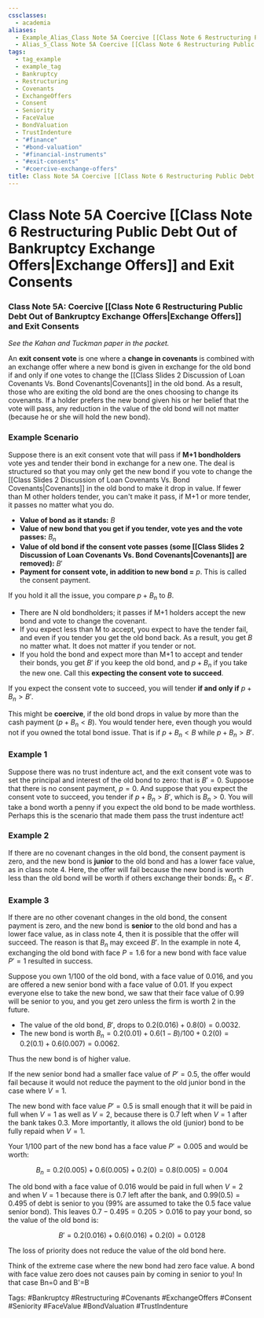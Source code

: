 ```yaml
---
cssclasses:
  - academia
aliases:
  - Example_Alias_Class Note 5A Coercive [[Class Note 6 Restructuring Public Debt Out of Bankruptcy Exchange Offers|Exchange Offers]] and Exit Consents
  - Alias_5_Class Note 5A Coercive [[Class Note 6 Restructuring Public Debt Out of Bankruptcy Exchange Offers|Exchange Offers]] and Exit Consents.md
tags:
  - tag_example
  - example_tag
  - Bankruptcy
  - Restructuring
  - Covenants
  - ExchangeOffers
  - Consent
  - Seniority
  - FaceValue
  - BondValuation
  - TrustIndenture
  - "#finance"
  - "#bond-valuation"
  - "#financial-instruments"
  - "#exit-consents"
  - "#coercive-exchange-offers"
title: Class Note 5A Coercive [[Class Note 6 Restructuring Public Debt Out of Bankruptcy Exchange Offers|Exchange Offers]] and Exit Consents
---
```


# Class Note 5A Coercive [[Class Note 6 Restructuring Public Debt Out of Bankruptcy Exchange Offers|Exchange Offers]] and Exit Consents

### Class Note 5A: Coercive [[Class Note 6 Restructuring Public Debt Out of Bankruptcy Exchange Offers|Exchange Offers]] and Exit Consents

*See the Kahan and Tuckman paper in the packet.*

An **exit consent vote** is one where a **change in covenants** is combined with an exchange offer where a new bond is given in exchange for the old bond if and only if one votes to change the [[Class Slides 2 Discussion of Loan Covenants Vs. Bond Covenants|Covenants]] in the old bond. As a result,  those who are exiting the old bond are the ones choosing to change its covenants. If a holder prefers the new bond given his or her belief that the vote will pass,  any reduction in the value of the old bond will not matter (because he or she will hold the new bond).

### Example Scenario

Suppose there is an exit consent vote that will pass if **M+1 bondholders** vote yes and tender their bond in exchange for a new one. The deal is structured so that you may only get the new bond if you vote to change the [[Class Slides 2 Discussion of Loan Covenants Vs. Bond Covenants|Covenants]] in the old bond to make it drop in value. If fewer than M other holders tender,  you can't make it pass,  if M+1 or more tender,  it passes no matter what you do.

- **Value of bond as it stands:** $B$
- **Value of new bond that you get if you tender,  vote yes and the vote passes:** $B_n$
- **Value of old bond if the consent vote passes (some [[Class Slides 2 Discussion of Loan Covenants Vs. Bond Covenants|Covenants]] are removed):** $B'$
- **Payment for consent vote,  in addition to new bond =** $p$. This is called the consent payment.

If you hold it all the issue,  you compare $p + B_n$ to $B$.

- There are N old bondholders; it passes if M+1 holders accept the new bond and vote to change the covenant.
- If you expect less than M to accept,  you expect to have the tender fail,  and even if you tender you get the old bond back. As a result,  you get $B$ no matter what. It does not matter if you tender or not.
- If you hold the bond and expect more than M+1 to accept and tender their bonds,  you get $B'$ if you keep the old bond,  and $p+B_n$ if you take the new one. Call this **expecting the consent vote to succeed**.

If you expect the consent vote to succeed,  you will tender **if and only if** $p + B_n > B'$.

This might be **coercive**,  if the old bond drops in value by more than the cash payment $(p + B_n < B)$. You would tender here,  even though you would not if you owned the total bond issue. That is if $p + B_n < B$ while $p + B_n > B'$.

### Example 1

Suppose there was no trust indenture act,  and the exit consent vote was to set the principal and interest of the old bond to zero: that is $B' = 0$. Suppose that there is no consent payment,  $p = 0$. And suppose that you expect the consent vote to succeed,  you tender if $p + B_n > B'$,  which is $B_n > 0$. You will take a bond worth a penny if you expect the old bond to be made worthless. Perhaps this is the scenario that made them pass the trust indenture act!

### Example 2

If there are no covenant changes in the old bond,  the consent payment is zero,  and the new bond is **junior** to the old bond and has a lower face value,  as in class note 4. Here,  the offer will fail because the new bond is worth less than the old bond will be worth if others exchange their bonds: $B_n < B'$.

### Example 3

If there are no other covenant changes in the old bond,  the consent payment is zero,  and the new bond is **senior** to the old bond and has a lower face value,  as in class note 4,  then it is possible that the offer will succeed. The reason is that $B_n$ may exceed $B'$. In the example in note 4,  exchanging the old bond with face $P = 1.6$ for a new bond with face value $P' = 1$ resulted in success.

Suppose you own 1/100 of the old bond,  with a face value of $0.016$,  and you are offered a new senior bond with a face value of $0.01$. If you expect everyone else to take the new bond,  we saw that their face value of $0.99$ will be senior to you,  and you get zero unless the firm is worth 2 in the future.

- The value of the old bond,  $B'$,  drops to $0.2(0.016) + 0.8(0) = 0.0032$.
- The new bond is worth $B_n = 0.2(0.01) + 0.6(1-B)/100 + 0.2(0) = 0.2(0.1) + 0.6(0.007) = 0.0062$.

Thus the new bond is of higher value.

If the new senior bond had a smaller face value of $P' = 0.5$,  the offer would fail because it would not reduce the payment to the old junior bond in the case where $V = 1$.

The new bond with face value $P' = 0.5$ is small enough that it will be paid in full when $V = 1$ as well as $V = 2$,  because there is $0.7$ left when $V = 1$ after the bank takes $0.3$. More importantly,  it allows the old (junior) bond to be fully repaid when $V = 1$.

Your 1/100 part of the new bond has a face value $P' = 0.005$ and would be worth:

$$ B_n = 0.2(0.005) + 0.6(0.005) + 0.2(0) = 0.8(0.005) = 0.004 $$

The old bond with a face value of $0.016$ would be paid in full when $V = 2$ and when $V = 1$ because there is $0.7$ left after the bank,  and $0.99(0.5) = 0.495$ of debt is senior to you (99% are assumed to take the $0.5$ face value senior bond). This leaves $0.7 - 0.495 = 0.205 > 0.016$ to pay your bond,  so the value of the old bond is:

$$ B' = 0.2(0.016) + 0.6(0.016) + 0.2(0) = 0.0128 $$

The loss of priority does not reduce the value of the old bond here.

Think of the extreme case where the new bond had zero face value. A bond with face value zero does not causes pain by coming in senior to you! In that case Bn=0 and B'=B

Tags: #Bankruptcy #Restructuring #Covenants #ExchangeOffers #Consent #Seniority #FaceValue #BondValuation #TrustIndenture